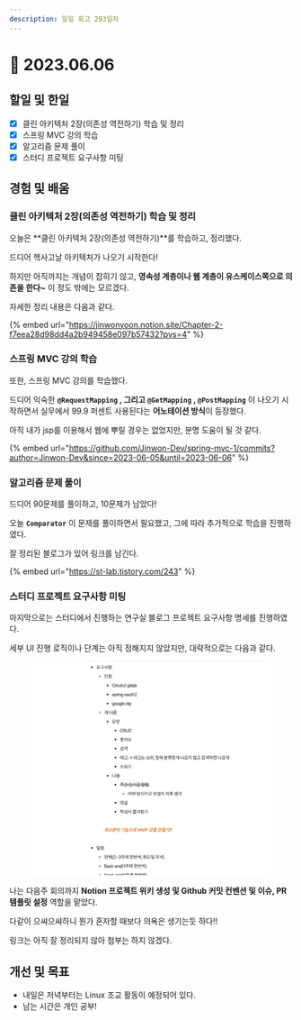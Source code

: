 ```yaml
---
description: 일일 회고 293일차
---
```


# 🙂 2023.06.06

## 할일 및 한일&#x20;

* [x] 클린 아키텍처 2장(의존성 역전하기) 학습 및 정리&#x20;
* [x] 스프링 MVC 강의 학습&#x20;
* [x] 알고리즘 문제 풀이&#x20;
* [x] 스터디 프로젝트 요구사항 미팅&#x20;

## 경험 및 배움&#x20;

### 클린 아키텍처 2장(의존성 역전하기) 학습 및 정리&#x20;

오늘은 **클린 아키텍처 2장(의존성 역전하기)**를 학습하고, 정리했다.

드디어 헥사고날 아키텍처가 나오기 시작한다!

하지만 아직까지는 개념이 잡히기 않고, **영속성 계층이나 웹 계층이 유스케이스쪽으로 의존을 한다\~** 이 정도 밖에는 모르겠다.

자세한 정리 내용은 다음과 같다.

{% embed url="https://jinwonyoon.notion.site/Chapter-2-f7eea28d98dd4a2b949458e097b57432?pvs=4" %}

### 스프링 MVC 강의 학습&#x20;

또한, 스프링 MVC 강의를 학습했다.

드디어 익숙한 **`@RequestMapping` , 그리고 `@GetMapping` , `@PostMapping`** 이 나오기 시작하면서 실무에서 99.9 퍼센트 사용된다는 **어노테이션 방식**이 등장했다.

아직 내가 jsp를 이용해서 웹에 뿌릴 경우는 없었지만, 분명 도움이 될 것 같다.

{% embed url="https://github.com/Jinwon-Dev/spring-mvc-1/commits?author=Jinwon-Dev&since=2023-06-05&until=2023-06-06" %}

### 알고리즘 문제 풀이&#x20;

드디어 90문제를 풀이하고, 10문제가 남았다!

오늘 **`Comparator`** 이 문제를 풀이하면서 필요했고, 그에 따라 추가적으로 학습을 진행하였다.

잘 정리된 블로그가 있어 링크를 남긴다.

{% embed url="https://st-lab.tistory.com/243" %}

### 스터디 프로젝트 요구사항 미팅&#x20;

마지막으로는 스터디에서 진행하는 연구실 블로그 프로젝트 요구사항 명세를 진행하였다.

세부 UI 진행 로직이나 단계는 아직 정해지지 않았지만, 대략적으로는 다음과 같다.

<figure><img src="../.gitbook/assets/image (13).png" alt=""><figcaption></figcaption></figure>

나는 다음주 회의까지 **Notion 프로젝트 위키 생성 및 Github 커밋 컨벤션 및 이슈, PR 템플릿 설정** 역할을 맡았다.

다같이 으쌰으쌰하니 뭔가 혼자할 때보다 의욕은 생기는듯 하다!!

링크는 아직 잘 정리되지 않아 첨부는 하지 않겠다.

## 개선 및 목표&#x20;

* 내일은 저녁부터는 Linux 조교 활동이 예정되어 있다.&#x20;
* 남는 시간은 개인 공부!&#x20;
